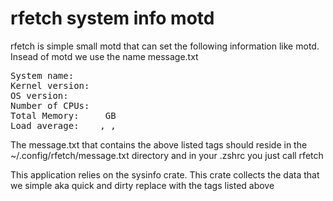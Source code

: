 # rfetch system info motd
rfetch is simple small motd that can set the following information like motd.
Insead of motd we use the name message.txt

<pre>
System name:     <name> 
Kernel version:  <kernel_version>
OS version:      <os_version> 
Number of CPUs:  <cpu_len>
Total Memory:    <total_memory> GB
Load average:    <load.one>, <load.five>, <load.fifteen>
</pre>

The message.txt that contains the above listed tags should reside in the ~/.config/rfetch/message.txt directory
and in your .zshrc you just call rfetch

This application relies on the sysinfo crate. This crate collects the data that we simple aka quick and dirty replace with the tags listed above